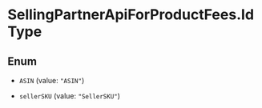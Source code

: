 # SellingPartnerApiForProductFees.IdType

## Enum


* `ASIN` (value: `"ASIN"`)

* `sellerSKU` (value: `"SellerSKU"`)


